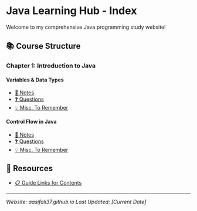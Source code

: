 # Java Learning Hub - Index

Welcome to my comprehensive Java programming study website!

## 📚 Course Structure

### Chapter 1: Introduction to Java

#### Variables & Data Types
- [📝 Notes](https://aasifali37.github.io/Chapters/1%29%20Introduction%20to%20Java/Variables%20%26%20Data%20Types/Notes)
- [❓ Questions](https://aasifali37.github.io//Chapters/1%29%20Introduction%20to%20Java/Variables%20%26%20Data%20Types/Questions)
- [💡 Misc. To Remember](https://aasifali37.github.io//Chapters/1%29%20Introduction%20to%20Java/Variables%20%26%20Data%20Types/Misc.%20To%20remember)

#### Control Flow in Java
- [📝 Notes](https://aasifali37.github.io//Chapters/1%29%20Introduction%20to%20Java/Control%20Flow%20in%20Java/Notes)
- [❓ Questions](https://aasifali37.github.io//Chapters/1%29%20Introduction%20to%20Java/Control%20Flow%20in%20Java/Questions)
- [💡 Misc. To Remember](https://aasifali37.github.io//Chapters/1%29%20Introduction%20to%20Java/Control%20Flow%20in%20Java/Misc%20to%20remember)


## 🔗 Resources
- [📋 Guide Links for Contents](https://aasifali37.github.io//Guide%20link%20for%20Contents/link)


---
*Website: aasifali37.github.io*
*Last Updated: [Current Date]*
